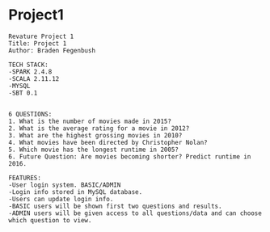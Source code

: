 # Project1
    Revature Project 1
    Title: Project 1
    Author: Braden Fegenbush

    TECH STACK:
    -SPARK 2.4.8
    -SCALA 2.11.12
    -MYSQL
    -SBT 0.1


    6 QUESTIONS:
    1. What is the number of movies made in 2015?
    2. What is the average rating for a movie in 2012?
    3. What are the highest grossing movies in 2010?
    4. What movies have been directed by Christopher Nolan?
    5. Which movie has the longest runtime in 2005?
    6. Future Question: Are movies becoming shorter? Predict runtime in 2016.

    FEATURES:
    -User login system. BASIC/ADMIN
    -Login info stored in MySQL database.
    -Users can update login info.
    -BASIC users will be shown first two questions and results.
    -ADMIN users will be given access to all questions/data and can choose which question to view.
